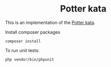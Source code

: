 
<h1 align="center">
  <br>
      Potter kata
  <br>
</h1>

This is an implementation of the [Potter kata](https://codingdojo.org/kata/Potter/).

Install composer packages
```
composer install
```

To run unit tests:
```
php vendor/bin/phpunit
```
